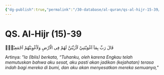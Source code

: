 ```yaml
---
{"dg-publish":true,"permalink":"/30-database/al-quran/qs-al-hijr-15-39/"}
---
```



# QS. Al-Hijr (15)-39
قَالَ رَبِّ بِمَآ اَغْوَيْتَنِيْ لَاُزَيِّنَنَّ لَهُمْ فِى الْاَرْضِ وَلَاُغْوِيَنَّهُمْ اَجْمَعِيْنَۙ  

Artinya: *"Ia (Iblis) berkata, “Tuhanku, oleh karena Engkau telah memutuskan bahwa aku sesat, aku pasti akan jadikan (kejahatan) terasa indah bagi mereka di bumi, dan aku akan menyesatkan mereka semuanya,"*
